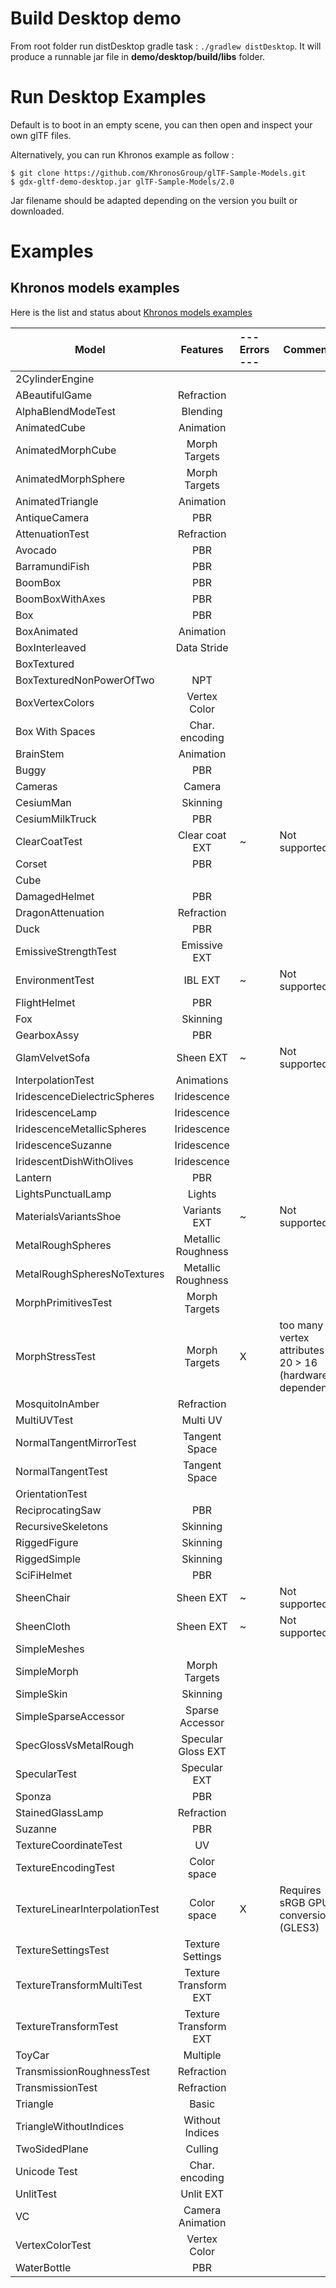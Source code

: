 # Build Desktop demo

From root folder run distDesktop gradle task : `./gradlew distDesktop`.
It will produce a runnable jar file in **demo/desktop/build/libs** folder.

# Run Desktop Examples

Default is to boot in an empty scene, you can then open and inspect your own glTF files.

Alternatively, you can run Khronos example as follow :

	$ git clone https://github.com/KhronosGroup/glTF-Sample-Models.git
	$ gdx-gltf-demo-desktop.jar glTF-Sample-Models/2.0

Jar filename should be adapted depending on the version you built or downloaded.

# Examples

## Khronos models examples

Here is the list and status about [Khronos models examples](https://github.com/KhronosGroup/glTF-Sample-Models)

| **Model**                 | **Features** |--- **Errors** ---| **Comment** |
|---------------------------|:------------:|:-----------------|-------------|
| 2CylinderEngine			| 
| ABeautifulGame			| Refraction
| AlphaBlendModeTest		| Blending
| AnimatedCube				| Animation
| AnimatedMorphCube			| Morph Targets
| AnimatedMorphSphere		| Morph Targets
| AnimatedTriangle			| Animation
| AntiqueCamera				| PBR
| AttenuationTest			| Refraction
| Avocado					| PBR
| BarramundiFish			| PBR
| BoomBox					| PBR
| BoomBoxWithAxes			| PBR
| Box						| PBR
| BoxAnimated				| Animation
| BoxInterleaved			| Data Stride
| BoxTextured				|
| BoxTexturedNonPowerOfTwo	| NPT
| BoxVertexColors			| Vertex Color
| Box With Spaces			| Char. encoding
| BrainStem					| Animation
| Buggy						| PBR
| Cameras					| Camera
| CesiumMan					| Skinning
| CesiumMilkTruck			| PBR
| ClearCoatTest				| Clear coat EXT		| ~ | Not supported
| Corset					| PBR
| Cube						|
| DamagedHelmet				| PBR
| DragonAttenuation			| Refraction
| Duck						| PBR
| EmissiveStrengthTest		| Emissive EXT
| EnvironmentTest			| IBL EXT				| ~ | Not supported
| FlightHelmet				| PBR
| Fox						| Skinning
| GearboxAssy				| PBR
| GlamVelvetSofa			| Sheen	EXT				| ~ | Not supported
| InterpolationTest			| Animations
| IridescenceDielectricSpheres  | Iridescence
| IridescenceLamp				| Iridescence
| IridescenceMetallicSpheres	| Iridescence
| IridescenceSuzanne			| Iridescence
| IridescentDishWithOlives		| Iridescence
| Lantern					| PBR
| LightsPunctualLamp		| Lights
| MaterialsVariantsShoe		| Variants EXT			| ~ | Not supported
| MetalRoughSpheres			| Metallic Roughness
| MetalRoughSpheresNoTextures	| Metallic Roughness
| MorphPrimitivesTest		| Morph Targets
| MorphStressTest			| Morph Targets			| X | too many vertex attributes : 20 > 16 (hardware dependent)
| MosquitoInAmber			| Refraction
| MultiUVTest				| Multi UV
| NormalTangentMirrorTest	| Tangent Space
| NormalTangentTest			| Tangent Space
| OrientationTest			|
| ReciprocatingSaw			| PBR
| RecursiveSkeletons		| Skinning
| RiggedFigure				| Skinning
| RiggedSimple				| Skinning
| SciFiHelmet				| PBR
| SheenChair				| Sheen	EXT				| ~ | Not supported
| SheenCloth				| Sheen	EXT				| ~ | Not supported
| SimpleMeshes				|
| SimpleMorph				| Morph Targets
| SimpleSkin				| Skinning
| SimpleSparseAccessor		| Sparse Accessor
| SpecGlossVsMetalRough		| Specular Gloss EXT
| SpecularTest				| Specular EXT
| Sponza					| PBR
| StainedGlassLamp			| Refraction
| Suzanne					| PBR
| TextureCoordinateTest		| UV
| TextureEncodingTest		| Color space
| TextureLinearInterpolationTest	| Color space 	| X | Requires sRGB GPU conversion (GLES3)
| TextureSettingsTest		| Texture Settings
| TextureTransformMultiTest	| Texture Transform EXT
| TextureTransformTest		| Texture Transform EXT
| ToyCar					| Multiple
| TransmissionRoughnessTest | Refraction
| TransmissionTest			| Refraction
| Triangle					| Basic
| TriangleWithoutIndices	| Without Indices
| TwoSidedPlane				| Culling
| Unicode Test				| Char. encoding
| UnlitTest					| Unlit EXT
| VC						| Camera Animation
| VertexColorTest			| Vertex Color
| WaterBottle				| PBR

